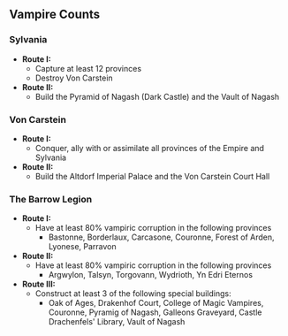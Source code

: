 ## Vampire Counts

### Sylvania

* **Route I:**
	* Capture at least 12 provinces
	* Destroy Von Carstein
* **Route II:**
    * Build the Pyramid of Nagash (Dark Castle) and the Vault of Nagash

### Von Carstein

* **Route I:**
    * Conquer, ally with or assimilate all provinces of the Empire and Sylvania
* **Route II:**
	* Build the Altdorf Imperial Palace and the Von Carstein Court Hall

### The Barrow Legion

* **Route I:**
    * Have at least 80% vampiric corruption in the following provinces
        * Bastonne, Borderlaux, Carcasone, Couronne, Forest of Arden, Lyonese, Parravon
* **Route II:**
    * Have at least 80% vampiric corruption in the following provinces
        * Argwylon, Talsyn, Torgovann, Wydrioth, Yn Edri Eternos
* **Route III:**
    * Construct at least 3 of the following special buildings:
        * Oak of Ages, Drakenhof Court, College of Magic Vampires, Couronne, Pyramig of Nagash, Galleons Graveyard, 
        Castle Drachenfels' Library, Vault of Nagash
